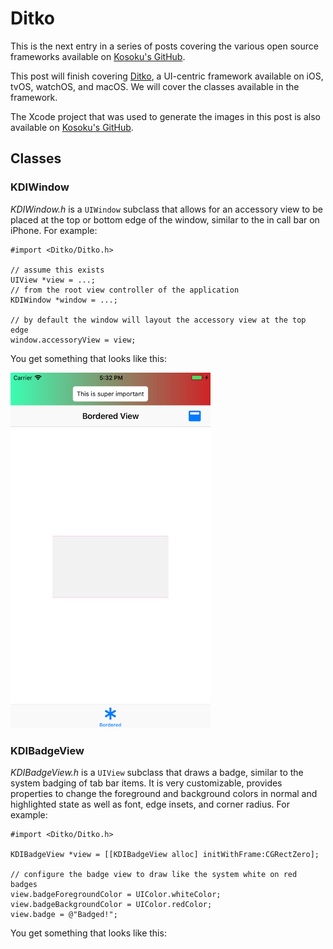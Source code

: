 # Ditko

This is the next entry in a series of posts covering the various open source frameworks available on [Kosoku's GitHub](https://github.com/Kosoku).

This post will finish covering [Ditko](https://github.com/Kosoku/Ditko), a UI-centric framework available on iOS, tvOS, watchOS, and macOS. We will cover the classes available in the framework.

The Xcode project that was used to generate the images in this post is also available on [Kosoku's GitHub](https://github.com/Kosoku/kosoku-blog-posts/tree/master/Ditko/Kosoku-Blog-Ditko).

## Classes

### KDIWindow

*KDIWindow.h* is a `UIWindow` subclass that allows for an accessory view to be placed at the top or bottom edge of the window, similar to the in call bar on iPhone. For example:

```objc
#import <Ditko/Ditko.h>

// assume this exists
UIView *view = ...;
// from the root view controller of the application
KDIWindow *window = ...;

// by default the window will layout the accessory view at the top edge
window.accessoryView = view;
```

You get something that looks like this:

<img src="KDIWindow.png" alt="KDIWindow example" style="width: 320px;"/>

### KDIBadgeView

*KDIBadgeView.h* is a `UIView` subclass that draws a badge, similar to the system badging of tab bar items. It is very customizable, provides properties to change the foreground and background colors in normal and highlighted state as well as font, edge insets, and corner radius. For example:

```objc
#import <Ditko/Ditko.h>

KDIBadgeView *view = [[KDIBadgeView alloc] initWithFrame:CGRectZero];

// configure the badge view to draw like the system white on red badges
view.badgeForegroundColor = UIColor.whiteColor;
view.badgeBackgroundColor = UIColor.redColor;
view.badge = @"Badged!";
```

You get something that looks like this: